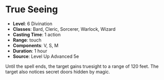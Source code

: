# True Seeing

- **Level**: 6 Divination
- **Classes**: Bard, Cleric, Sorcerer, Warlock, Wizard
- **Casting Time**: 1 action
- **Range**: touch
- **Components**: V, S, M
- **Duration**: 1 hour
- **Source**: Level Up Advanced 5e

Until the spell ends, the target gains truesight to a range of 120 feet. The target also notices secret doors hidden by magic.

